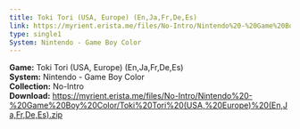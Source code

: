 ```yaml
---
title: Toki Tori (USA, Europe) (En,Ja,Fr,De,Es)
link: https://myrient.erista.me/files/No-Intro/Nintendo%20-%20Game%20Boy%20Color/Toki%20Tori%20(USA,%20Europe)%20(En,Ja,Fr,De,Es).zip
type: single1
System: Nintendo - Game Boy Color
---
```

<b>Game:</b> Toki Tori (USA, Europe) (En,Ja,Fr,De,Es)<br>
<b>System:</b> Nintendo - Game Boy Color<br>
<b>Collection:</b> No-Intro<br>
<b>Download:</b> https://myrient.erista.me/files/No-Intro/Nintendo%20-%20Game%20Boy%20Color/Toki%20Tori%20(USA,%20Europe)%20(En,Ja,Fr,De,Es).zip